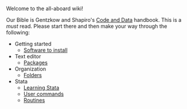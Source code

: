 Welcome to the all-aboard wiki! 

Our Bible is Gentzkow and Shapiro's [Code and Data](https://web.stanford.edu/~gentzkow/research/CodeAndData.pdf) handbook. This is a *must* read. Please start there and then make your way through the following: 

* Getting started 
  - [Software to install](Software)
* Text editor
  - [Packages](ST-packages)
* Organization
  - [Folders](Dropbox-folder-organization)
* Stata
  - [Learning Stata](learning-stata)
  - [User commands](stata-ado)
  - [Routines](routines)



